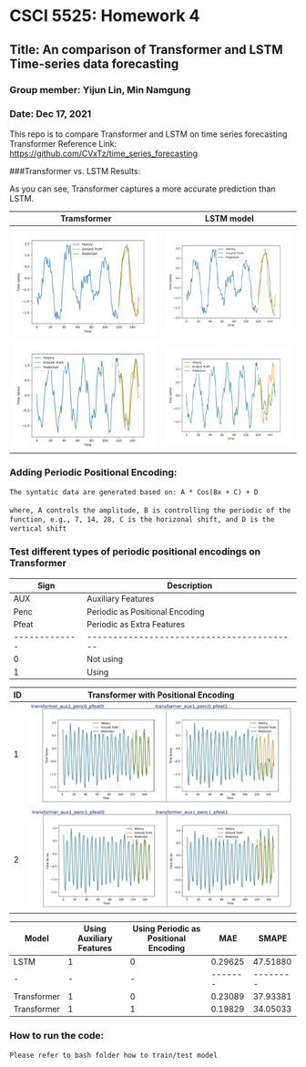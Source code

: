 # CSCI 5525: Homework 4
## Title: An comparison of Transformer and LSTM Time-series data forecasting
### Group member: Yijun Lin, Min Namgung
### Date: Dec 17, 2021


This repo is to compare Transformer and LSTM on time series forecasting
Transformer Reference Link: https://github.com/CVxTz/time_series_forecasting


###Transformer vs. LSTM Results:

As you can see, Transformer captures a more accurate prediction than LSTM.

| Tramsformer     | LSTM model
|------------- | -------------
|![1](res_readme/T_1.png)| ![2](res_readme/LSTM_1.png)
|![3](res_readme/T_2.PNG)| ![4](res_readme/LSTM_2.png)


### Adding Periodic Positional Encoding:

    The syntatic data are generated based on: A * Cos(Bx + C) + D

    where, A controls the amplitude, B is controlling the periodic of the function, e.g., 7, 14, 28, C is the horizonal shift, and D is the vertical shift



### Test different types of periodic positional encodings on Transformer


| Sign  | Description
|------------- | -------------
|AUX| Auxiliary Features
|Penc| Periodic as Positional Encoding
|Pfeat| Periodic as Extra Features|   
------------- | -----------------------------------------
|0| Not using
|1| Using


|ID    | Transformer with Positional Encoding    |
|------------- |------------- |
|1|![5](res_readme/t_p_5.png)|
|2|![6](res_readme/t_p_6.png)|


Model| Using Auxiliary Features | Using Periodic as Positional Encoding | MAE | SMAPE
|------------- |------------- |------------- |------------- |------------- |
|LSTM|1|0|0.29625|47.51880
|-|-|-|-------|--------
|Transformer|1|0|0.23089|37.93381
|Transformer|1|1|0.19829|34.05033




### How to run the code:

    Please refer to bash folder how to train/test model


